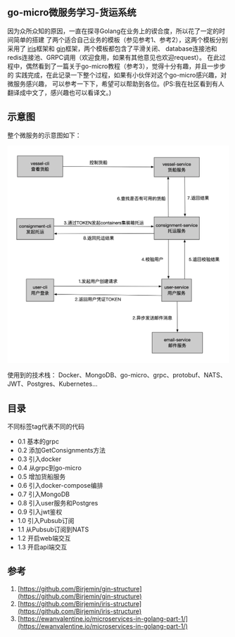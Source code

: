 ## go-micro微服务学习-货运系统
因为众所众知的原因，一直在探寻Golang在业务上的锲合度，所以花了一定的时间简单的搭建
了两个适合自己业务的模板（参见参考1、参考2），这两个模板分别采用了
[iris](http://github.com/kataras/iris)框架和
[gin](http://github.com/gin-gonic/gin)框架，两个模板都包含了平滑关闭、
database连接池和redis连接池、GRPC调用（欢迎食用，如果有其他意见也欢迎request）。
在此过程中，偶然看到了一篇关于go-micro教程（参考3），觉得十分有趣，并且一步步的
实践完成，在此记录一下整个过程，如果有小伙伴对这个go-micro感兴趣，对微服务感兴趣，
可以参考一下下，希望可以帮助到各位。(PS:我在社区看到有人翻译成中文了，感兴趣也可以看译文。)

## 示意图

整个微服务的示意图如下：

![示意图](./2019122800.png)

使用到的技术栈：
Docker、MongoDB、go-micro、grpc、protobuf、NATS、JWT、Postgres、Kubernetes...


## 目录
不同标签tag代表不同的代码

* 0.1 基本的grpc
* 0.2 添加GetConsignments方法
* 0.3 引入docker
* 0.4 从grpc到go-micro
* 0.5 增加货船服务
* 0.6 引入docker-compose编排
* 0.7 引入MongoDB
* 0.8 引入user服务和Postgres
* 0.9 引入jwt鉴权
* 1.0 引入Pubsub订阅
* 1.1 从Pubsub订阅到NATS
* 1.2 开启web端交互
* 1.3 开启api端交互

## 参考
1. [https://github.com/Birjemin/gin-structure](https://github.com/Birjemin/gin-structure)
2. [https://github.com/Birjemin/iris-structure](https://github.com/Birjemin/iris-structure)
3. [https://ewanvalentine.io/microservices-in-golang-part-1/](https://ewanvalentine.io/microservices-in-golang-part-1/)
